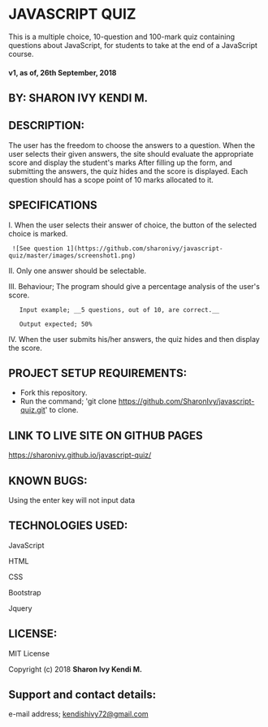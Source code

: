 # JAVASCRIPT QUIZ
  This is a multiple choice, 10-question and 100-mark quiz containing questions about JavaScript, for students to take at the end of a JavaScript course.
#### v1, as of, 26th September, 2018

## BY: **SHARON IVY KENDI M.**

## DESCRIPTION:
  The user has the freedom to choose the answers to a question.
  When the user selects their given answers, the site should evaluate the appropriate score and display the student's marks
  After filling up the form, and submitting the answers, the quiz hides and the score is displayed. Each question should has a scope point of 10 marks allocated to it.

## SPECIFICATIONS
  I. When the user selects their answer of choice, the button of the selected choice is marked.

     ![See question 1](https://github.com/sharonivy/javascript-quiz/master/images/screenshot1.png)


  II. Only one answer should be selectable.


  III. Behaviour; The program should give a percentage analysis of the user's score.

       Input example; __5 questions, out of 10, are correct.__

       Output expected; 50%


  IV. When the user submits his/her answers, the quiz hides and then display the score.

## PROJECT SETUP REQUIREMENTS:
  * Fork this repository.
  * Run the command;
    'git clone https://github.com/SharonIvy/javascript-quiz.git' to clone.

## LINK TO LIVE SITE ON GITHUB PAGES
  https://sharonivy.github.io/javascript-quiz/

## KNOWN BUGS:
  Using the enter key will not input data

## TECHNOLOGIES USED:
  JavaScript

  HTML

  CSS

  Bootstrap

  Jquery

## LICENSE:
  MIT License

  Copyright (c) 2018 **Sharon Ivy Kendi M.**

## Support and contact details:
  e-mail address; kendishivy72@gmail.com